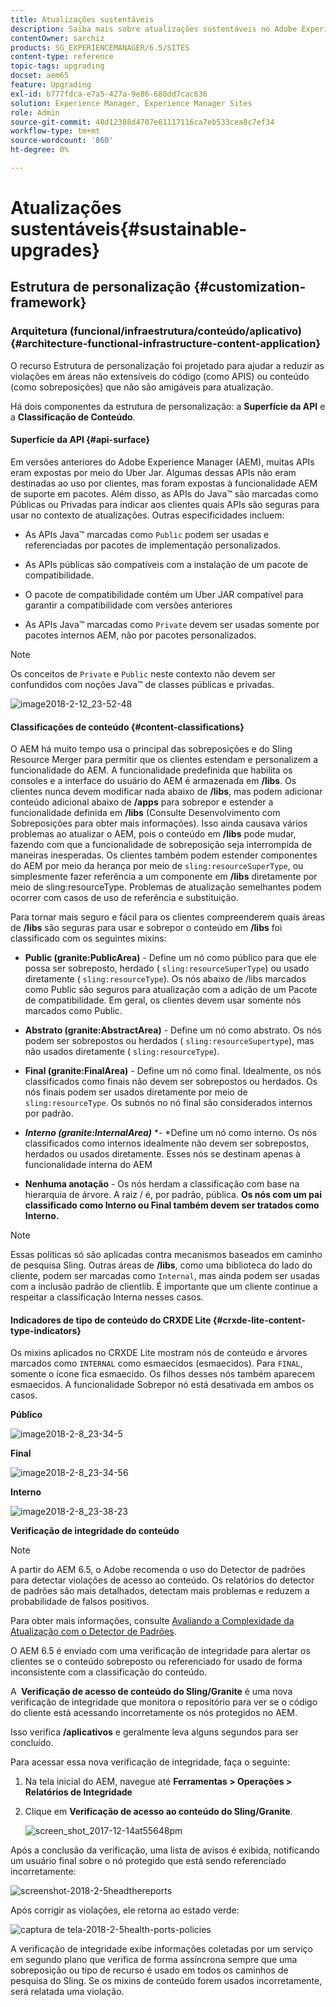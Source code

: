 ```yaml
---
title: Atualizações sustentáveis
description: Saiba mais sobre atualizações sustentáveis no Adobe Experience Manager 6.4.
contentOwner: sarchiz
products: SG_EXPERIENCEMANAGER/6.5/SITES
content-type: reference
topic-tags: upgrading
docset: aem65
feature: Upgrading
exl-id: b777fdca-e7a5-427a-9e86-688dd7cac636
solution: Experience Manager, Experience Manager Sites
role: Admin
source-git-commit: 48d12388d4707e61117116ca7eb533cea8c7ef34
workflow-type: tm+mt
source-wordcount: '860'
ht-degree: 0%

---
```


# Atualizações sustentáveis{#sustainable-upgrades}

## Estrutura de personalização {#customization-framework}

### Arquitetura (funcional/infraestrutura/conteúdo/aplicativo)  {#architecture-functional-infrastructure-content-application}

O recurso Estrutura de personalização foi projetado para ajudar a reduzir as violações em áreas não extensíveis do código (como APIS) ou conteúdo (como sobreposições) que não são amigáveis para atualização.

Há dois componentes da estrutura de personalização: a **Superfície da API** e a **Classificação de Conteúdo**.

#### Superfície da API {#api-surface}

Em versões anteriores do Adobe Experience Manager (AEM), muitas APIs eram expostas por meio do Uber Jar. Algumas dessas APIs não eram destinadas ao uso por clientes, mas foram expostas à funcionalidade AEM de suporte em pacotes. Além disso, as APIs do Java™ são marcadas como Públicas ou Privadas para indicar aos clientes quais APIs são seguras para usar no contexto de atualizações. Outras especificidades incluem:

* As APIs Java™ marcadas como `Public` podem ser usadas e referenciadas por pacotes de implementação personalizados.

* As APIs públicas são compatíveis com a instalação de um pacote de compatibilidade.
* O pacote de compatibilidade contém um Uber JAR compatível para garantir a compatibilidade com versões anteriores
* As APIs Java™ marcadas como `Private` devem ser usadas somente por pacotes internos AEM, não por pacotes personalizados.

>[!NOTE]
>
>Os conceitos de `Private` e `Public` neste contexto não devem ser confundidos com noções Java™ de classes públicas e privadas.

![image2018-2-12_23-52-48](assets/image2018-2-12_23-52-48.png)

#### Classificações de conteúdo {#content-classifications}

O AEM há muito tempo usa o principal das sobreposições e do Sling Resource Merger para permitir que os clientes estendam e personalizem a funcionalidade do AEM. A funcionalidade predefinida que habilita os consoles e a interface do usuário do AEM é armazenada em **/libs**. Os clientes nunca devem modificar nada abaixo de **/libs**, mas podem adicionar conteúdo adicional abaixo de **/apps** para sobrepor e estender a funcionalidade definida em **/libs** (Consulte Desenvolvimento com Sobreposições para obter mais informações). Isso ainda causava vários problemas ao atualizar o AEM, pois o conteúdo em **/libs** pode mudar, fazendo com que a funcionalidade de sobreposição seja interrompida de maneiras inesperadas. Os clientes também podem estender componentes do AEM por meio da herança por meio de `sling:resourceSuperType`, ou simplesmente fazer referência a um componente em **/libs** diretamente por meio de sling:resourceType. Problemas de atualização semelhantes podem ocorrer com casos de uso de referência e substituição.

Para tornar mais seguro e fácil para os clientes compreenderem quais áreas de **/libs** são seguras para usar e sobrepor o conteúdo em **/libs** foi classificado com os seguintes mixins:

* **Public (granite:PublicArea)** - Define um nó como público para que ele possa ser sobreposto, herdado ( `sling:resourceSuperType`) ou usado diretamente ( `sling:resourceType`). Os nós abaixo de /libs marcados como Public são seguros para atualização com a adição de um Pacote de compatibilidade. Em geral, os clientes devem usar somente nós marcados como Public.

* **Abstrato (granite:AbstractArea)** - Define um nó como abstrato. Os nós podem ser sobrepostos ou herdados ( `sling:resourceSupertype`), mas não usados diretamente ( `sling:resourceType`).

* **Final (granite:FinalArea)** - Define um nó como final. Idealmente, os nós classificados como finais não devem ser sobrepostos ou herdados. Os nós finais podem ser usados diretamente por meio de `sling:resourceType`. Os subnós no nó final são considerados internos por padrão.

* ***Interno (granite:InternalArea)*** *- *Define um nó como interno. Os nós classificados como internos idealmente não devem ser sobrepostos, herdados ou usados diretamente. Esses nós se destinam apenas à funcionalidade interna do AEM

* **Nenhuma anotação** - Os nós herdam a classificação com base na hierarquia de árvore. A raiz / é, por padrão, pública. **Os nós com um pai classificado como Interno ou Final também devem ser tratados como Interno.**

>[!NOTE]
>
>Essas políticas só são aplicadas contra mecanismos baseados em caminho de pesquisa Sling. Outras áreas de **/libs**, como uma biblioteca do lado do cliente, podem ser marcadas como `Internal`, mas ainda podem ser usadas com a inclusão padrão de clientlib. É importante que um cliente continue a respeitar a classificação Interna nesses casos.

#### Indicadores de tipo de conteúdo do CRXDE Lite {#crxde-lite-content-type-indicators}

Os mixins aplicados no CRXDE Lite mostram nós de conteúdo e árvores marcados como `INTERNAL` como esmaecidos (esmaecidos). Para `FINAL`, somente o ícone fica esmaecido. Os filhos desses nós também aparecem esmaecidos. A funcionalidade Sobrepor nó está desativada em ambos os casos.

**Público**

![image2018-2-8_23-34-5](assets/image2018-2-8_23-34-5.png)

**Final**

![image2018-2-8_23-34-56](assets/image2018-2-8_23-34-56.png)

**Interno**

![image2018-2-8_23-38-23](assets/image2018-2-8_23-38-23.png)

**Verificação de integridade do conteúdo**

>[!NOTE]
>
>A partir do AEM 6.5, o Adobe recomenda o uso do Detector de padrões para detectar violações de acesso ao conteúdo. Os relatórios do detector de padrões são mais detalhados, detectam mais problemas e reduzem a probabilidade de falsos positivos.
>
>Para obter mais informações, consulte [Avaliando a Complexidade da Atualização com o Detector de Padrões](/help/sites-deploying/pattern-detector.md).

O AEM 6.5 é enviado com uma verificação de integridade para alertar os clientes se o conteúdo sobreposto ou referenciado for usado de forma inconsistente com a classificação do conteúdo.

A **&#x200B; Verificação de acesso de conteúdo do Sling/Granite** é uma nova verificação de integridade que monitora o repositório para ver se o código do cliente está acessando incorretamente os nós protegidos no AEM.

Isso verifica **/aplicativos** e geralmente leva alguns segundos para ser concluído.

Para acessar essa nova verificação de integridade, faça o seguinte:

1. Na tela inicial do AEM, navegue até **Ferramentas > Operações > Relatórios de Integridade**
1. Clique em **Verificação de acesso ao conteúdo do Sling/Granite**.

   ![screen_shot_2017-12-14at55648pm](assets/screen_shot_2017-12-14at55648pm.png)

Após a conclusão da verificação, uma lista de avisos é exibida, notificando um usuário final sobre o nó protegido que está sendo referenciado incorretamente:

![screenshot-2018-2-5headthereports](assets/screenshot-2018-2-5healthreports.png)

Após corrigir as violações, ele retorna ao estado verde:

![captura de tela-2018-2-5health-ports-policies](assets/screenshot-2018-2-5healthreports-violations.png)

A verificação de integridade exibe informações coletadas por um serviço em segundo plano que verifica de forma assíncrona sempre que uma sobreposição ou tipo de recurso é usado em todos os caminhos de pesquisa do Sling. Se os mixins de conteúdo forem usados incorretamente, será relatada uma violação.
